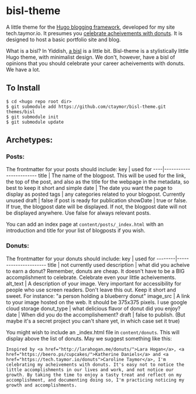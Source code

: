 # bisl-theme
A little theme for the [Hugo blogging framework](https://gohugo.io/), developed for my site tech.taymor.io. It presumes you [celebrate acheivements with donuts](http://larahogan.me/donuts/). It is designed to host a basic portfolio site and blog.

What is a bisl? In Yiddish, [a bisl](http://www.jewish-languages.org/jewish-english-lexicon/words/67) is a little bit. Bisl-theme is a stylistically little Hugo theme, with minimalist design. We don't, however, have a bisl of opinions that you should celebrate your career acheivements with donuts. We have a lot.

## To Install

```
$ cd <hugo repo root dir>
$ git submodule add https://github.com/ctaymor/bisl-theme.git themes/bisl
$ git submodule init
$ git submodule update
```

## Archetypes:
### Posts:

The frontmatter for your posts should include:
key | used for 
----|------------------------
title | The name of the blogpost. This will be used for the link, the top of the post, and also as the title for the webpage in the metadata, so best to keep it short and simple
date | The date you want the page to display as posted 
tags | any categories related to your blogpost. Currently unused
draft | false if post is ready for publication
showDate | true or false. If true, the blogpost date will be displayed. If not, the blogpost date will not be displayed anywhere. Use false for always relevant posts.

You can add an index page at `content/posts/_index.html` with an introduction and title for your list of blogposts if you wish.

### Donuts:

The frontmatter for your donuts should include:
key      | used for
--------|----------------------
title | not currently used
description | what did you acheive to earn a donut? Remember, donuts are cheap. It doesn't have to be a BIG accomplishment to celebrate. Celebrate even your little acheivements.
alt_text | A description of your image. Very important for accessibility for people who use screen readers. Don't leave this out. Keep it short and sweet. For instance: "a person holding a blueberry donut"
image_src | A link to your image hosted on the web. It should be 375x375 pixels. I use google cloud storage
donut_type | what delicious flavor of donut did you enjoy?
date | When did you do the accomplishement?
draft | false to publish. (But maybe it's a secret project you can't share yet, in which case set it true)

You might wish to include an _index.html file in `content/donuts`. This will display above the list of donuts.
May we suggest something like this:

```
Inspired by <a href="http://larahogan.me/donuts/">Lara Hogan</a>, <a href="https://beero.ps/cupcakes/">Katherine Daniels</a> and <a href="https://tech.taymor.io/donuts">Caroline Taymor</a>, I'm celebrating my acheivements with donuts. It's easy not to notice the little accomplishments in our lives and work, and not notice our growth. By taking the time to enjoy a tasty treat and reflect on my accomplishment, and documenting doing so, I'm practicing noticing my growth and accomplishments.
```

